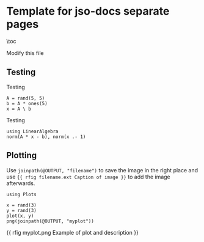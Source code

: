<!--This file was generated, do not modify it.-->
# Template for jso-docs separate pages

\toc

Modify this file

## Testing

Testing

```julia:ex1
A = rand(5, 5)
b = A * ones(5)
x = A \ b
```

Testing

```julia:ex2
using LinearAlgebra
norm(A * x - b), norm(x .- 1)
```

## Plotting

Use `joinpath(@OUTPUT, "filename")` to save the image in the right place and use `{{ rfig filename.ext Caption of image }}` to add the image afterwards.

```julia:ex3
using Plots

x = rand(3)
y = rand(3)
plot(x, y)
png(joinpath(@OUTPUT, "myplot"))
```

{{ rfig myplot.png Example of plot and description }}

